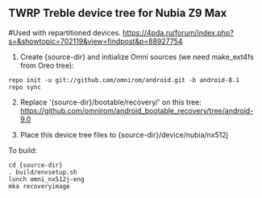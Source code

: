 ## TWRP Treble device tree for Nubia Z9 Max

#Used with repartitioned devices. https://4pda.ru/forum/index.php?s=&showtopic=702119&view=findpost&p=88927754

1) Create {source-dir} and initialize Omni sources (we need make_ext4fs from Oreo tree): 

```
repo init -u git://github.com/omnirom/android.git -b android-8.1
repo sync
```

2) Replace '{source-dir}/bootable/recovery/' on this tree: https://github.com/omnirom/android_bootable_recovery/tree/android-9.0

3) Place this device tree files to {source-dir}/device/nubia/nx512j


To build:

```
cd {source-dir}
. build/envsetup.sh
lunch omni_nx512j-eng
mka recoveryimage
```
